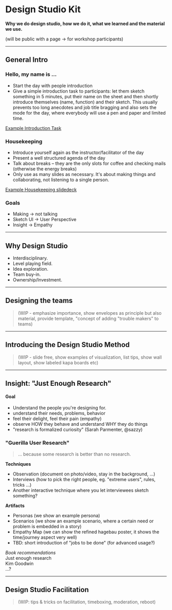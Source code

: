 # Design Studio Kit

**Why we do design studio, how we do it, what we learned and the material we use.**

(will be public with a page -> for workshop participants)

---

## General Intro

### Hello, my name is …
- Start the day with people introduction
- Give a simple introduction task to participants: let them sketch something in 5 minutes, put their name on the sheet and then shortly introduce themselves (name, function) and their sketch. This usually prevents too long anecdotes and job title bragging and also sets the mode for the day, where everybody will use a pen and paper and limited time.

[Example Introduction Task](introduction-task-example.pdf)

### Housekeeping
- Introduce yourself again as the instructor/facilitator of the day
- Present a well structured agenda of the day
- Talk about breaks – they are the only slots for coffee and checking mails (otherwise the energy breaks)
- Only use as many slides as necessary. It's about making things and collaborating, not listening to a single person.

[Example Housekeeping slidedeck](housekeeping-example.pdf)

### Goals
- Making → not talking
- Sketch UI → User Perspective
- Insight → Empathy

---

## Why Design Studio
- Interdisciplinary.
- Level playing field.
- Idea exploration.
- Team buy-in.
- Ownership/Investment.

---

## Designing the teams
> (WIP - emphasize importance, show envelopes as principle but also material, provide template, "concept of adding "trouble makers" to teams)

---

## Introducing the Design Studio Method
> (WIP - slide free, show examples of visualization, list tips, show wall layout, show labeled kapa boards etc)

---

## Insight: "Just Enough Research"

#### Goal 
- Understand the people you're designing for.
- understand their needs, problems, behavior
- feel their delight, feel their pain (empathy)
- observe HOW they behave and understand WHY they do things
- "research is formalized curiosity" (Sarah Parmenter, @sazzy)

### "Guerilla User Research" 
> … because some research is better than no research.

**Techniques** 
- Observation (document on photo/video, stay in the background, ...)
- Interviews (how to pick the right people, eg. "extreme users", rules, tricks …)
- Another interactive technique where you let interviewees sketch something?

**Artifacts** 
- Personas (we show an example persona)
- Scenarios (we show an example scenario, where a certain need or problem is embedded in a story)
- Empathy Map (we can show the refined hagebau poster, it shows the time/journey aspect very well)
- TBD: short introduction of "jobs to be done" (for advanced usage?)

*Book recommendations*  
Just enough research  
Kim Goodwin  
…?

---

## Design Studio Facilitation
> (WIP: tips & tricks on facilitation, timeboxing, moderation, reboot)
